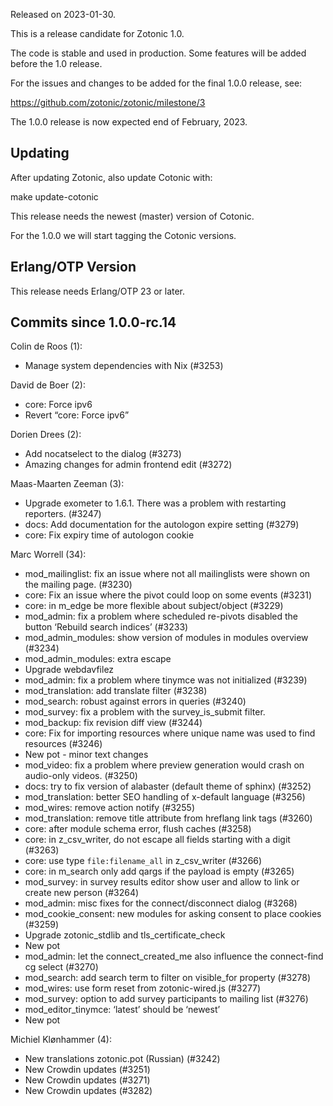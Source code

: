 Released on 2023-01-30.

This is a release candidate for Zotonic 1.0.

The code is stable and used in production. Some features will be added before the 1.0 release.

For the issues and changes to be added for the final 1.0.0 release, see:

<https://github.com/zotonic/zotonic/milestone/3>

The 1.0.0 release is now expected end of February, 2023.



Updating
--------

After updating Zotonic, also update Cotonic with:

make update-cotonic

This release needs the newest (master) version of Cotonic.

For the 1.0.0 we will start tagging the Cotonic versions.



Erlang/OTP Version
------------------

This release needs Erlang/OTP 23 or later.



Commits since 1.0.0-rc.14
-------------------------

Colin de Roos (1):

*   Manage system dependencies with Nix (#3253)

David de Boer (2):

*   core: Force ipv6
*   Revert “core: Force ipv6”

Dorien Drees (2):

*   Add nocatselect to the dialog (#3273)
*   Amazing changes for admin frontend edit (#3272)

Maas-Maarten Zeeman (3):

*   Upgrade exometer to 1.6.1. There was a problem with restarting reporters. (#3247)
*   docs: Add documentation for the autologon expire setting (#3279)
*   core: Fix expiry time of autologon cookie

Marc Worrell (34):

*   mod\_mailinglist: fix an issue where not all mailinglists were shown on the mailing page. (#3230)
*   core: Fix an issue where the pivot could loop on some events (#3231)
*   core: in m\_edge be more flexible about subject/object (#3229)
*   mod\_admin: fix a problem where scheduled re-pivots disabled the button ‘Rebuild search indices’ (#3233)
*   mod\_admin\_modules: show version of modules in modules overview (#3234)
*   mod\_admin\_modules: extra escape
*   Upgrade webdavfilez
*   mod\_admin: fix a problem where tinymce was not initialized (#3239)
*   mod\_translation: add translate filter (#3238)
*   mod\_search: robust against errors in queries (#3240)
*   mod\_survey: fix a problem with the survey\_is\_submit filter.
*   mod\_backup: fix revision diff view (#3244)
*   core: Fix for importing resources where unique name was used to find resources (#3246)
*   New pot - minor text changes
*   mod\_video: fix a problem where preview generation would crash on audio-only videos. (#3250)
*   docs: try to fix version of alabaster (default theme of sphinx) (#3252)
*   mod\_translation: better SEO handling of x-default language (#3256)
*   mod\_wires: remove action notify (#3255)
*   mod\_translation: remove title attribute from hreflang link tags (#3260)
*   core: after module schema error, flush caches (#3258)
*   core: in z\_csv\_writer, do not escape all fields starting with a digit (#3263)
*   core: use type `file:filename_all` in z\_csv\_writer (#3266)
*   core: in m\_search only add qargs if the payload is empty (#3265)
*   mod\_survey: in survey results editor show user and allow to link or create new person (#3264)
*   mod\_admin: misc fixes for the connect/disconnect dialog (#3268)
*   mod\_cookie\_consent: new modules for asking consent to place cookies (#3259)
*   Upgrade zotonic\_stdlib and tls\_certificate\_check
*   New pot
*   mod\_admin: let the connect\_created\_me also influence the connect-find cg select (#3270)
*   mod\_search: add search term to filter on visible\_for property (#3278)
*   mod\_wires: use form reset from zotonic-wired.js (#3277)
*   mod\_survey: option to add survey participants to mailing list (#3276)
*   mod\_editor\_tinymce: ‘latest’ should be ‘newest’
*   New pot

Michiel Klønhammer (4):

*   New translations zotonic.pot (Russian) (#3242)
*   New Crowdin updates (#3251)
*   New Crowdin updates (#3271)
*   New Crowdin updates (#3282)